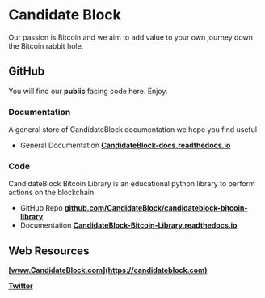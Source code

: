 # Candidate Block

Our passion is Bitcoin and we aim to add value to your own journey down the Bitcoin rabbit hole.

## GitHub

You will find our **public** facing code here.  Enjoy.

### Documentation

A general store of CandidateBlock documentation we hope you find useful 
* General Documentation __[CandidateBlock-docs.readthedocs.io](https://candidateblock-docs.readthedocs.io)__

### Code

CandidateBlock Bitcoin Library is an educational python library to perform actions on the blockchain
* GitHub Repo __[github.com/CandidateBlock/candidateblock-bitcoin-library](https://github.com/CandidateBlock/candidateblock-bitcoin-library)__
* Documentation __[CandidateBlock-Bitcoin-Library.readthedocs.io](https://candidateblock-bitcoin-library.readthedocs.io)__ 

## Web Resources

__[www.CandidateBlock.com](https://candidateblock.com)__

__[Twitter](https://twitter.com/candidateblock)__
